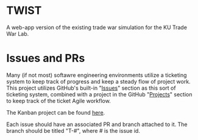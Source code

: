 # TWIST
A web-app version of the existing trade war simulation for the KU Trade War Lab.

# Issues and PRs
Many (if not most) softawre engineering environments utilize a ticketing system to keep track of progress and keep a steady flow of project work. This project utilizes GitHub's built-in "[Issues](https://github.com/m-riley04/TWIST/issues)" section as this sort of ticketing system, combined with a project in the GitHub "[Projects](https://github.com/m-riley04/TWIST/projects?query=is%3Aopen)" section to keep track of the ticket Agile workflow.

The Kanban project can be found [here](https://github.com/users/m-riley04/projects/11).

Each issue should have an associated PR and branch attached to it. The branch should be titled "T-#", where # is the issue id.
